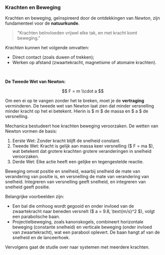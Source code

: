 ### <strong>Krachten en Beweging</strong>

Krachten en beweging, geïnspireerd door de ontdekkingen van *Newton*, zijn fundamenteel voor de **natuurkunde**.

> "Krachten beïnvloeden vrijwel elke tak, en met kracht komt beweging."

*Krachten* kunnen het volgende omvatten:  
- Direct contact (zoals duwen of trekken);  
- Werken op afstand (zwaartekracht, magnetisme of atomaire krachten).  
<br/>

**De Tweede Wet van Newton:**

$$ F = m \\cdot a $$

Om een ei op te vangen zonder het te breken, moet je de **vertraging** verminderen. De tweede wet van Newton laat zien dat minder versnelling minder kracht op het ei betekent. Hierin is \$ m \$ de massa en \$ a \$ de versnelling.

Mechanica bestudeert hoe krachten beweging veroorzaken. De wetten van Newton vormen de basis:

1. Eerste Wet: Zonder kracht blijft de snelheid constant.  
2. Tweede Wet: Kracht is gelijk aan massa keer versnelling (\$ F = ma \$), wat betekent dat grotere krachten grotere veranderingen in snelheid veroorzaken.  
3. Derde Wet: Elke actie heeft een gelijke en tegengestelde reactie.  

Beweging omvat positie en snelheid, waarbij snelheid de mate van verandering van positie is, en versnelling de mate van verandering van snelheid. Integreren van versnelling geeft snelheid, en integreren van snelheid geeft positie.

Belangrijke voorbeelden zijn:

- Een bal die omhoog wordt gegooid en onder invloed van de zwaartekracht naar beneden versnelt (\$ a = 9.8\, \\text{m/s}^2 \$), volgt een parabolische baan.  
- Projectielbeweging, zoals kanonskogels, combineert horizontale beweging (constante snelheid) en verticale beweging (onder invloed van zwaartekracht), wat een parabool oplevert. De baan hangt af van de snelheid en de lanceerhoek.

Vervolgens gaat de studie over naar systemen met meerdere krachten.
